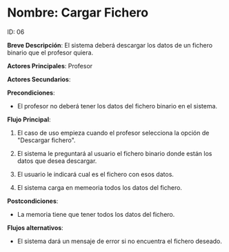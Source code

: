 # Nombre: Cargar Fichero

ID: 06

**Breve Descripción**: El sistema deberá descargar los datos de un fichero binario que el profesor quiera.

**Actores Principales**: Profesor

**Actores Secundarios**: 

**Precondiciones**:

   * El profesor no deberá tener los datos del fichero binario en el sistema.

**Flujo Principal**:

   1. El caso de uso empieza cuando el profesor selecciona la opción de "Descargar fichero".

   2. El sistema le preguntará al usuario el fichero binario donde están los datos que desea descargar.

   3. El usuario le indicará cual es el fichero con esos datos.

   4. El sistema carga en memeoria todos los datos del fichero.

**Postcondiciones**:

   * La memoria tiene que tener todos los datos del fichero.

**Flujos alternativos**:

   * El sistema dará un mensaje de error si no encuentra el fichero deseado.
